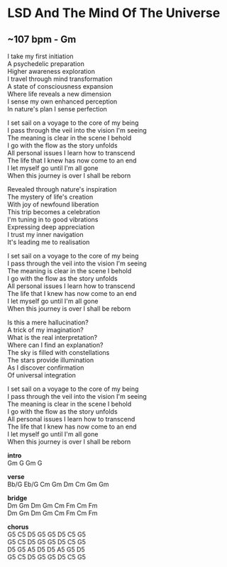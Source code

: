 # LSD And The Mind Of The Universe
## ~107 bpm	- Gm
I take my first initiation  
A psychedelic preparation  
Higher awareness exploration  
I travel through mind transformation  
A state of consciousness expansion  
Where life reveals a new dimension  
I sense my own enhanced perception  
In nature's plan I sense perfection  

I set sail on a voyage to the core of my being  
I pass through the veil into the vision I'm seeing  
The meaning is clear in the scene I behold  
I go with the flow as the story unfolds  
All personal issues I learn how to transcend  
The life that I knew has now come to an end  
I let myself go until I'm all gone  
When this journey is over I shall be reborn  

Revealed through nature's inspiration  
The mystery of life's creation  
With joy of newfound liberation  
This trip becomes a celebration  
I'm tuning in to good vibrations  
Expressing deep appreciation  
I trust my inner navigation  
It's leading me to realisation  

I set sail on a voyage to the core of my being  
I pass through the veil into the vision I'm seeing  
The meaning is clear in the scene I behold  
I go with the flow as the story unfolds  
All personal issues I learn how to transcend  
The life that I knew has now come to an end  
I let myself go until I'm all gone  
When this journey is over I shall be reborn  

Is this a mere hallucination?  
A trick of my imagination?  
What is the real interpretation?  
Where can I find an explanation?  
The sky is filled with constellations  
The stars provide illumination  
As I discover confirmation  
Of universal integration  

I set sail on a voyage to the core of my being  
I pass through the veil into the vision I'm seeing  
The meaning is clear in the scene I behold  
I go with the flow as the story unfolds  
All personal issues I learn how to transcend  
The life that I knew has now come to an end  
I let myself go until I'm all gone  
When this journey is over I shall be reborn  

**intro**  
		Gm	G	Gm	G  

**verse**  
		Bb/G	Eb/G	Cm	Gm	Dm	Cm	Gm	Gm  

**bridge**  
		Dm	Gm	Dm	Gm	Cm	Fm	Cm	Fm  
		Dm	Gm	Dm	Gm	Cm	Fm	Cm	Fm  

**chorus**  
		G5	C5	D5	G5	G5	D5	C5	G5  
		G5	C5	D5	G5	G5	D5	C5	G5  
		D5	G5	A5	D5	D5	A5	G5	D5  
		G5	C5	D5	G5	G5	D5	C5	G5  
